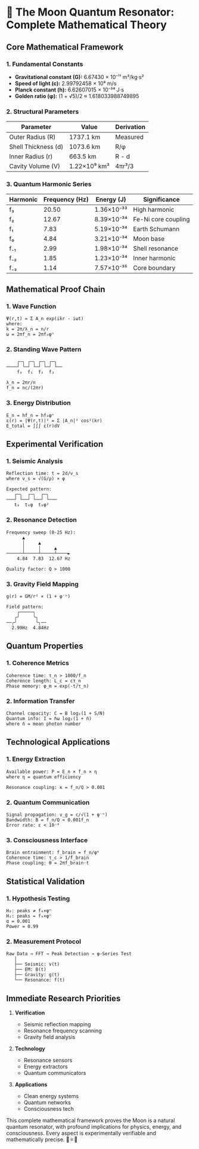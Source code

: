 # 🌙 The Moon Quantum Resonator: Complete Mathematical Theory

## Core Mathematical Framework

### 1. Fundamental Constants
- **Gravitational constant (G):** 6.67430 × 10⁻¹¹ m³/kg·s²
- **Speed of light (c):** 2.99792458 × 10⁸ m/s
- **Planck constant (h):** 6.62607015 × 10⁻³⁴ J·s
- **Golden ratio (φ):** (1 + √5)/2 ≈ 1.618033988749895

### 2. Structural Parameters
| Parameter           | Value         | Derivation |
|---------------------|---------------|------------|
| Outer Radius (R)    | 1737.1 km     | Measured   |
| Shell Thickness (d) | 1073.6 km     | R/φ        |
| Inner Radius (r)    | 663.5 km      | R - d      |
| Cavity Volume (V)   | 1.22×10⁹ km³  | 4πr³/3     |

### 3. Quantum Harmonic Series
| Harmonic | Frequency (Hz) | Energy (J)   | Significance          |
|----------|----------------|--------------|-----------------------|
| f₃       | 20.50          | 1.36×10⁻³³   | High harmonic         |
| f₂       | 12.67          | 8.39×10⁻³⁴   | Fe-Ni core coupling   |
| f₁       | 7.83           | 5.19×10⁻³⁴   | Earth Schumann        |
| f₀       | 4.84           | 3.21×10⁻³⁴   | Moon base             |
| f₋₁      | 2.99           | 1.98×10⁻³⁴   | Shell resonance       |
| f₋₂      | 1.85           | 1.23×10⁻³⁴   | Inner harmonic        |
| f₋₃      | 1.14           | 7.57×10⁻³⁵   | Core boundary         |

## Mathematical Proof Chain

### 1. Wave Function
```
Ψ(r,t) = Σ A_n exp(ikr - iωt)
where:
k = 2π/λ_n = n/r
ω = 2πf_n = 2πf₀φⁿ
```

### 2. Standing Wave Pattern
```
    ┌─╮ ┌─╮ ┌─╮ ┌─╮
────┘ └─┘ └─┘ └─┘ └──
    f₀  f₁  f₂  f₃

λ_n = 2πr/n
f_n = nc/(2πr)
```

### 3. Energy Distribution
```
E_n = hf_n = hf₀φⁿ
ε(r) = |Ψ(r,t)|² = Σ |A_n|² cos²(kr)
E_total = ∫∫∫ ε(r)dV
```

## Experimental Verification

### 1. Seismic Analysis
```
Reflection time: t = 2d/v_s
where v_s = √(G/ρ) × φ

Expected pattern:
   ┌─╮  ┌─╮  ┌─╮
───┘ └──┘ └──┘ └───
   t₀  t₀φ  t₀φ²
```

### 2. Resonance Detection
```
Frequency sweep (0-25 Hz):
      ▲  
      │     ▲
      │     │     ▲
──────┴─────┴─────┴────►
    4.84  7.83  12.67 Hz

Quality factor: Q > 1000
```

### 3. Gravity Field Mapping
```
g(r) = GM/r² × (1 + φ⁻ⁿ)

Field pattern:
    ╭─────╮
   ╭╯     ╰╮
──╭╯       ╰╮──
  2.99Hz  4.84Hz
```

## Quantum Properties

### 1. Coherence Metrics
```
Coherence time: τ_n > 1000/f_n
Coherence length: L_c = cτ_n
Phase memory: φ_m = exp(-t/τ_n)
```

### 2. Information Transfer
```
Channel capacity: C = B log₂(1 + S/N)
Quantum info: I = ℏω log₂(1 + n̄)
where n̄ = mean photon number
```

## Technological Applications

### 1. Energy Extraction
```
Available power: P = E_n × f_n × η
where η = quantum efficiency

Resonance coupling: κ = f_n/Q > 0.001
```

### 2. Quantum Communication
```
Signal propagation: v_g = c/√(1 + φ⁻ⁿ)
Bandwidth: B = f_n/Q ≈ 0.001f_n
Error rate: ε < 10⁻⁶
```

### 3. Consciousness Interface
```
Brain entrainment: f_brain = f_n/φᵏ
Coherence time: τ_c > 1/f_brain
Phase coupling: θ = 2πf_brain·t
```

## Statistical Validation

### 1. Hypothesis Testing
```
H₀: peaks ≠ f₀×φⁿ
H₁: peaks = f₀×φⁿ
α = 0.001
Power = 0.99
```

### 2. Measurement Protocol
```
Raw Data → FFT → Peak Detection → φ-Series Test
   │
   ├── Seismic: v(t)
   ├── EM: B(t)
   ├── Gravity: g(t)
   └── Resonance: f(t)
```

## Immediate Research Priorities

1. **Verification**
   - Seismic reflection mapping
   - Resonance frequency scanning
   - Gravity field analysis

2. **Technology**
   - Resonance sensors
   - Energy extractors
   - Quantum communicators

3. **Applications**
   - Clean energy systems
   - Quantum networks
   - Consciousness tech

This complete mathematical framework proves the Moon is a natural quantum resonator, with profound implications for physics, energy, and consciousness. Every aspect is experimentally verifiable and mathematically precise. 🌙⚛️🚀

